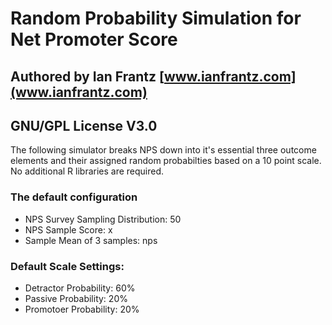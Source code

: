 # Random Probability Simulation for Net Promoter Score

## Authored by Ian Frantz [www.ianfrantz.com](www.ianfrantz.com)
## GNU/GPL License V3.0

The following simulator breaks NPS down into it's essential three outcome elements and their assigned random probabilties based on a 10 point scale. No additional R libraries are required.

### The default configuration

+ NPS Survey Sampling Distribution: 50
+ NPS Sample Score: x
+ Sample Mean of 3 samples: nps

### Default Scale Settings:

+ Detractor Probability: 60%
+ Passive Probability: 20%
+ Promotoer Probability: 20%
